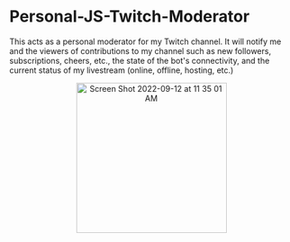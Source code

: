 # Personal-JS-Twitch-Moderator
This acts as a personal moderator for my Twitch channel. It will notify me and the viewers of contributions to my channel such as new followers, subscriptions, cheers, etc., the state of the bot's connectivity, and the current status of my livestream (online, offline, hosting, etc.)
<p align="center">
<img width="267" alt="Screen Shot 2022-09-12 at 11 35 01 AM" src="https://user-images.githubusercontent.com/68207907/189730790-12ab71a7-2eae-4818-ab1a-a43e02957e00.png">
</p>
